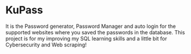 # KuPass
It is the Password generator, Password Manager and auto login for the supported websites where you saved the passwords in the database. This project is for my improving my SQL learning skills and a little bit for Cybersecurity and Web scraping!
